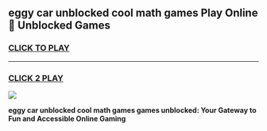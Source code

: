 
## eggy car unblocked cool math games Play Online 👋 Unblocked Games
<h3>
<a href="https://premium.freeplayer.one?title=eggy_car_unblocked_cool_math_games&ref=19F">CLICK TO PLAY</a></h3>
<hr>

<h3>
<a href="https://premium.freeplayer.one?title=eggy_car_unblocked_cool_math_games&ref=19F">CLICK 2 PLAY</a>
  
</h3>

<a href="https://premium.freeplayer.one?title=eggy_car_unblocked_cool_math_games&ref=19F"><img src="https://clearcache.store/games.png"></a>


**eggy car unblocked cool math games games unblocked: Your Gateway to Fun and Accessible Online Gaming**
